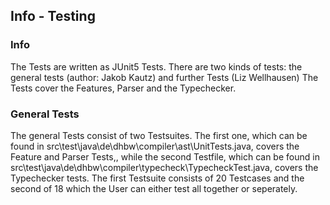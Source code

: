 ## Info - Testing

### Info
The Tests are written as JUnit5 Tests. There are two kinds of tests: the general tests (author: Jakob Kautz) and further Tests (Liz Wellhausen)
The Tests cover the Features, Parser and the Typechecker. 

### General Tests
The general Tests consist of two Testsuites. The first one, which can be found in src\test\java\de\dhbw\compiler\ast\UnitTests.java, covers the Feature and Parser Tests,, while the second Testfile, which can be found in src\test\java\de\dhbw\compiler\typecheck\TypecheckTest.java, covers the Typechecker tests.
The first Testsuite consists of 20 Testcases and the second of 18 which the User can either test all together or seperately.
